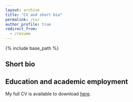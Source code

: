 ```yaml
---
layout: archive
title: "CV and short bio"
permalink: /cv/
author_profile: true
redirect_from:
  - /resume
---
```


{% include base_path %}

## Short bio



## Education and academic employment



My full CV is available to download [here](/../../files/CV-EricMacwan.pdf).
